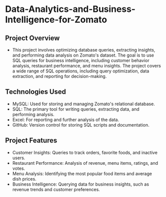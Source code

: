 # Data-Analytics-and-Business-Intelligence-for-Zomato

## Project Overview

- This project involves optimizing database queries, extracting insights, and performing data analysis on Zomato's dataset. The goal is to use SQL queries for business intelligence, including customer behavior analysis, restaurant performance, and menu insights. The project covers a wide range of SQL operations, including query optimization, data extraction, and reporting for decision-making.

## Technologies Used

- MySQL: Used for storing and managing Zomato's relational database.
- SQL: The primary tool for writing queries, extracting data, and performing analysis.
- Excel: For reporting and further analysis of the data.
- GitHub: Version control for storing SQL scripts and documentation.

## Project Features
- Customer Insights: Queries to track orders, favorite foods, and inactive users.
- Restaurant Performance: Analysis of revenue, menu items, ratings, and votes.
- Menu Analysis: Identifying the most popular food items and average dish prices.
- Business Intelligence: Querying data for business insights, such as revenue trends and customer preferences.
